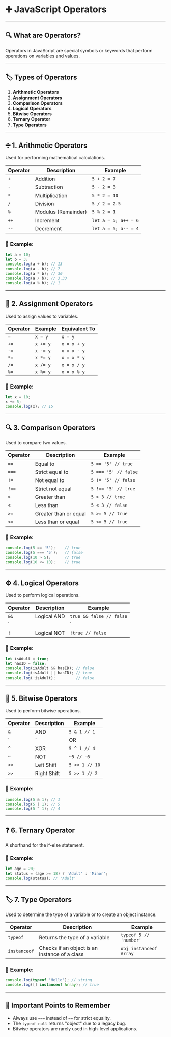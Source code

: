# ➕ **JavaScript Operators**

---

## 🔍 **What are Operators?**  
Operators in JavaScript are special symbols or keywords that perform operations on variables and values.

---

## 🏷️ **Types of Operators**

1. **Arithmetic Operators**  
2. **Assignment Operators**  
3. **Comparison Operators**  
4. **Logical Operators**  
5. **Bitwise Operators**  
6. **Ternary Operator**  
7. **Type Operators**

---

## ➗ **1. Arithmetic Operators**
Used for performing mathematical calculations.

| **Operator** | **Description**      | **Example**               |
|--------------|----------------------|---------------------------|
| `+`          | Addition              | `5 + 2 = 7`               |
| `-`          | Subtraction           | `5 - 2 = 3`               |
| `*`          | Multiplication        | `5 * 2 = 10`              |
| `/`          | Division              | `5 / 2 = 2.5`             |
| `%`          | Modulus (Remainder)   | `5 % 2 = 1`               |
| `++`         | Increment             | `let a = 5; a++ = 6`      |
| `--`         | Decrement             | `let a = 5; a-- = 4`      |

### 📁 **Example:**
```javascript
let a = 10;
let b = 3;
console.log(a + b); // 13
console.log(a - b); // 7
console.log(a * b); // 30
console.log(a / b); // 3.33
console.log(a % b); // 1
```

---

## 📝 **2. Assignment Operators**
Used to assign values to variables.

| **Operator** | **Example**     | **Equivalent To**        |
|--------------|----------------|--------------------------|
| `=`          | `x = y`         | `x = y`                  |
| `+=`         | `x += y`        | `x = x + y`              |
| `-=`         | `x -= y`        | `x = x - y`              |
| `*=`         | `x *= y`        | `x = x * y`              |
| `/=`         | `x /= y`        | `x = x / y`              |
| `%=`         | `x %= y`        | `x = x % y`              |

### 📁 **Example:**
```javascript
let x = 10;
x += 5;
console.log(x); // 15
```

---

## 🔍 **3. Comparison Operators**
Used to compare two values.

| **Operator** | **Description**       | **Example**               |
|--------------|-----------------------|---------------------------|
| `==`         | Equal to               | `5 == '5' // true`        |
| `===`        | Strict equal to        | `5 === '5' // false`      |
| `!=`         | Not equal to           | `5 != '5' // false`       |
| `!==`        | Strict not equal       | `5 !== '5' // true`       |
| `>`          | Greater than           | `5 > 3 // true`           |
| `<`          | Less than              | `5 < 3 // false`          |
| `>=`         | Greater than or equal  | `5 >= 5 // true`          |
| `<=`         | Less than or equal     | `5 <= 5 // true`          |

### 📁 **Example:**
```javascript
console.log(5 == '5');    // true
console.log(5 === '5');   // false
console.log(10 > 5);      // true
console.log(10 <= 10);    // true
```

---

## ⚙️ **4. Logical Operators**
Used to perform logical operations.

| **Operator** | **Description**       | **Example**               |
|--------------|-----------------------|---------------------------|
| `&&`         | Logical AND            | `true && false // false`  |
| `||`         | Logical OR             | `true || false // true`   |
| `!`          | Logical NOT            | `!true // false`          |

### 📁 **Example:**
```javascript
let isAdult = true;
let hasID = false;
console.log(isAdult && hasID); // false
console.log(isAdult || hasID); // true
console.log(!isAdult);         // false
```

---

## 🏁 **5. Bitwise Operators**
Used to perform bitwise operations.

| **Operator** | **Description**       | **Example**               |
|--------------|-----------------------|---------------------------|
| `&`          | AND                    | `5 & 1 // 1`              |
| `|`          | OR                     | `5 | 1 // 5`              |
| `^`          | XOR                    | `5 ^ 1 // 4`              |
| `~`          | NOT                    | `~5 // -6`                |
| `<<`         | Left Shift             | `5 << 1 // 10`            |
| `>>`         | Right Shift            | `5 >> 1 // 2`             |

### 📁 **Example:**
```javascript
console.log(5 & 1); // 1
console.log(5 | 1); // 5
console.log(5 ^ 1); // 4
```

---

## ❓ **6. Ternary Operator**
A shorthand for the if-else statement.

### 📁 **Example:**
```javascript
let age = 20;
let status = (age >= 18) ? 'Adult' : 'Minor';
console.log(status); // 'Adult'
```

---

## 🏷️ **7. Type Operators**
Used to determine the type of a variable or to create an object instance.

| **Operator** | **Description**           | **Example**                |
|--------------|---------------------------|----------------------------|
| `typeof`     | Returns the type of a variable | `typeof 5 // 'number'` |
| `instanceof` | Checks if an object is an instance of a class | `obj instanceof Array` |

### 📁 **Example:**
```javascript
console.log(typeof 'Hello'); // string
console.log([] instanceof Array); // true
```

---

## 🏁 **Important Points to Remember**
- Always use `===` instead of `==` for strict equality.
- The `typeof null` returns "object" due to a legacy bug.
- Bitwise operators are rarely used in high-level applications.
